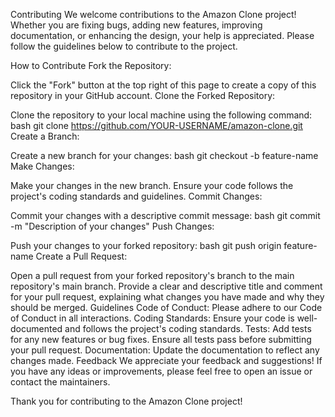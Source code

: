 Contributing
We welcome contributions to the Amazon Clone project! Whether you are fixing bugs, adding new features, improving documentation, or enhancing the design, your help is appreciated. Please follow the guidelines below to contribute to the project.

How to Contribute
Fork the Repository:

Click the "Fork" button at the top right of this page to create a copy of this repository in your GitHub account.
Clone the Forked Repository:

Clone the repository to your local machine using the following command:
bash
git clone https://github.com/YOUR-USERNAME/amazon-clone.git
Create a Branch:

Create a new branch for your changes:
bash
git checkout -b feature-name
Make Changes:

Make your changes in the new branch. Ensure your code follows the project's coding standards and guidelines.
Commit Changes:

Commit your changes with a descriptive commit message:
bash
git commit -m "Description of your changes"
Push Changes:

Push your changes to your forked repository:
bash
git push origin feature-name
Create a Pull Request:

Open a pull request from your forked repository's branch to the main repository's main branch. Provide a clear and descriptive title and comment for your pull request, explaining what changes you have made and why they should be merged.
Guidelines
Code of Conduct: Please adhere to our Code of Conduct in all interactions.
Coding Standards: Ensure your code is well-documented and follows the project's coding standards.
Tests: Add tests for any new features or bug fixes. Ensure all tests pass before submitting your pull request.
Documentation: Update the documentation to reflect any changes made.
Feedback
We appreciate your feedback and suggestions! If you have any ideas or improvements, please feel free to open an issue or contact the maintainers.

Thank you for contributing to the Amazon Clone project!

